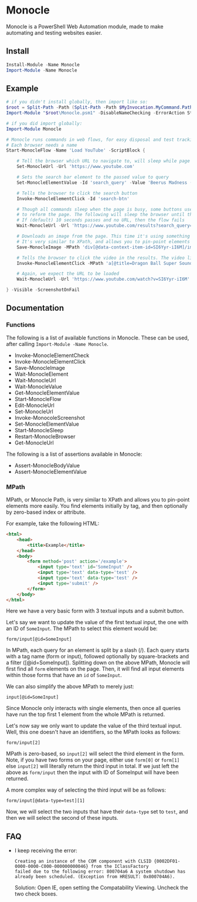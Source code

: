 # Monocle

Monocle is a PowerShell Web Automation module, made to make automating and testing websites easier.

## Install

```powershell
Install-Module -Name Monocle
Import-Module -Name Monocle
```

## Example

```powershell
# if you didn't install globally, then import like so:
$root = Split-Path -Path (Split-Path -Path $MyInvocation.MyCommand.Path)
Import-Module "$root\Monocle.psm1" -DisableNameChecking -ErrorAction Stop

# if you did import globally:
Import-Module Monocle

# Monocle runs commands in web flows, for easy disposal and test tracking
# Each browser needs a name
Start-MonocleFlow -Name 'Load YouTube' -ScriptBlock {

    # Tell the browser which URL to navigate to, will sleep while page is loading
    Set-MonocleUrl -Url 'https://www.youtube.com'

    # Sets the search bar element to the passed value to query
    Set-MonocleElementValue -Id 'search_query' -Value 'Beerus Madness (Extended)'

    # Tells the browser to click the search button
    Invoke-MonocleElementClick -Id 'search-btn'

    # Though all commands sleep when the page is busy, some buttons use javascript
    # to reform the page. The following will sleep the browser until the passed URL is loaded.
    # If (default) 10 seconds passes and no URL, then the flow fails
    Wait-MonocleUrl -Url 'https://www.youtube.com/results?search_query=' -StartsWith

    # Downloads an image from the page. This time it's using something called MPath (Monocle Path).
    # It's very similar to XPath, and allows you to pin-point elements more easily
    Save-MonocleImage -MPath 'div[@data-context-item-id=SI6Yyr-iI6M]/img[0]' -Path '.\beerus.jpg'

    # Tells the browser to click the video in the results. The video link is found via MPath
    Invoke-MonocleElementClick -MPath 'a[@title=Dragon Ball Super Soundtrack - Beerus Madness (Extended)  - Duration: 10:00.]'

    # Again, we expect the URL to be loaded
    Wait-MonocleUrl -Url 'https://www.youtube.com/watch?v=SI6Yyr-iI6M'

} -Visible -ScreenshotOnFail
```

## Documentation

### Functions

The following is a list of available functions in Monocle. These can be used, after calling `Import-Module -Name Monocle`.

* Invoke-MonocleElementCheck
* Invoke-MonocleElementClick
* Save-MonocleImage
* Wait-MonocleElement
* Wait-MonocleUrl
* Wait-MonocleValue
* Get-MonocleElementValue
* Start-MonocleFlow
* Edit-MonocleUrl
* Set-MonocleUrl
* Invoke-MonocoleScreenshot
* Set-MonocleElementValue
* Start-MonocleSleep
* Restart-MonocleBrowser
* Get-MonocleUrl

The following is a list of assertions available in Monocle:

* Assert-MonocleBodyValue
* Assert-MonocleElementValue

### MPath

MPath, or Monocle Path, is very similar to XPath and allows you to pin-point elements more easily.
You find elements initially by tag, and then optionally by zero-based index or attribute.

For example, take the following HTML:

```html
<html>
    <head>
        <title>Example</title>
    </head>
    <body>
        <form method='post' action='/example'>
            <input type='text' id='SomeInput' />
            <input type='text' data-type='test' />
            <input type='text' data-type='test' />
            <input type='submit' />
        </form>
    </body>
</html>
```

Here we have a very basic form with 3 textual inputs and a submit button.

Let's say we want to update the value of the first textual input, the one with an ID of `SomeInput`. The MPath to select this element would be:

```plain
form/input[@id=SomeInput]
```

In MPath, each query for an element is split by a slash (/). Each query starts with a tag name (form or input), followed optionally by square-brackets and a filter ([@id=SomeInput]).
Splitting down on the above MPath, Monocle will first find all `form` elements on the page. Then, it will find all input elements within those forms that have an `id` of `SomeInput`.

We can also simplify the above MPath to merely just:

```plain
input[@id=SomeInput]
```

Since Monocle only interacts with single elements, then once all queries have run the top first 1 element from the whole MPath is returned.

Let's now say we only want to update the value of the third textual input. Well, this one doesn't have an identifiers, so the MPath looks as follows:

```plain
form/input[2]
```

MPath is zero-based, so `input[2]` will select the third element in the form. Note, if you have two forms on your page, either use `form[0]` or `form[1]` else `input[2]` will literally return the third input in total.
If we just left the above as `form/input` then the input with ID of SomeInput will have been returned.

A more complex way of selecting the third input will be as follows:

```plain
form/input[@data-type=test][1]
```

Now, we will select the two inputs that have their `data-type` set to `test`, and then we will select the second of these inputs.

## FAQ

* I keep receiving the error:

   ```plain
   Creating an instance of the COM component with CLSID {0002DF01-0000-0000-C000-000000000046} from the IClassFactory 
   failed due to the following error: 800704a6 A system shutdown has already been scheduled. (Exception from HRESULT: 0x800704A6).
   ```

   Solution: Open IE, open setting the Compatability Viewing. Uncheck the two check boxes.
